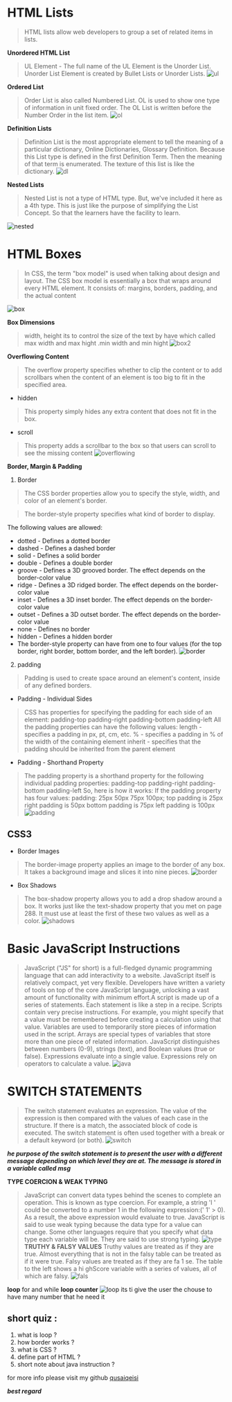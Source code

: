 # HTML Lists
> HTML lists allow web developers to group a set of related items in lists.

**Unordered HTML List**
> UL Element - The full name of the UL Element is the Unorder List. Unorder List Element is created by Bullet Lists or Unorder Lists.
![ul](https://learnhtmlandcss.com/images/1_create_web_pages/1.4_lists/1.4.08.jpg)

**Ordered List**
> Order List is also called Numbered List. OL is used to show one type of information in unit fixed order. The OL List is written before the Number Order in the list item. 
![ol](https://www.tutorialbrain.com/wp-content/uploads/2019/01/ordered-list.jpg)

**Definition Lists**
>Definition List is the most appropriate element to tell the meaning of a particular dictionary, Online Dictionaries, Glossary Definition. Because this List type is defined in the first Definition Term. Then the meaning of that term is enumerated. The texture of this list is like the dictionary.
![dl](https://i.ytimg.com/vi/ZPJ4H1H8okc/maxresdefault.jpg)

**Nested Lists**
> Nested List is not a type of HTML type. But, we've included it here as a 4th type. This is just like the purpose of simplifying the List Concept. So that the learners have the facility to learn.

![nested](https://www.wikihow.com/images/thumb/c/cc/Create-a-Nested-List-in-HTML-Step-5.jpg/v4-460px-Create-a-Nested-List-in-HTML-Step-5.jpg.webp)


# HTML Boxes
> In CSS, the term "box model" is used when talking about design and layout.
The CSS box model is essentially a box that wraps around every HTML element. It consists of: margins, borders, padding, and the actual content

![box](https://www.codingfriends.com/wp-content/uploads/2010/01/boxmodel.jpeg)

**Box Dimensions**
> width, height
its to control the size of the text by have which called max width and max hight .min width and min hight 
![box2](https://i.stack.imgur.com/ZU6S3.png)


**Overflowing Content**
> The overflow property specifies whether to clip the content or to add scrollbars when the content of an element is too big to fit in the specified area.
* hidden 
> This property simply hides any
extra content that does not fit in
the box.
* scroll
> This property adds a scrollbar to
the box so that users can scroll
to see the missing content
![overflowing](https://codebridgeplus.com/wp-content/uploads/Csslist2_overflow.png)

**Border, Margin & Padding**
1. Border
> The CSS border properties allow you to specify the style, width, and color of an element's border.

> The border-style property specifies what kind of border to display.

The following values are allowed:

* dotted - Defines a dotted border
* dashed - Defines a dashed border
* solid - Defines a solid border
* double - Defines a double border
* groove - Defines a 3D grooved  border. The effect depends on the border-color value
* ridge - Defines a 3D ridged border. The effect depends on the border-color value
* inset - Defines a 3D inset border. The effect depends on the border-color value
* outset - Defines a 3D outset border. The effect depends on the border-color value
* none - Defines no border
* hidden - Defines a hidden border
* The border-style property can have from one to four values (for the top border, right border, bottom border, and the left border).
![border](https://www.dummies.com/wp-content/uploads/412492.image1.jpg)

2. padding
>Padding is used to create space around an element's content, inside of any defined borders.
* Padding - Individual Sides
> CSS has properties for specifying the padding for each side of an element:
padding-top
padding-right
padding-bottom
padding-left
All the padding properties can have the following values:
length - specifies a padding in px, pt, cm, etc.
% - specifies a padding in % of the width of the containing element
inherit - specifies that the padding should be inherited from the parent element

* Padding - Shorthand Property
> The padding property is a shorthand property for the following individual padding properties:
padding-top
padding-right
padding-bottom
padding-left
So, here is how it works:
If the padding property has four values:
padding: 25px 50px 75px 100px;
top padding is 25px
right padding is 50px
bottom padding is 75px
left padding is 100px
![padding](https://cdn.educba.com/academy/wp-content/uploads/2020/02/CSS-Padding.jpg)

## CSS3
*  Border Images
>The border-image property
applies an image to the border of
any box. It takes a background
image and slices it into nine
pieces. 
![border](https://i.ytimg.com/vi/vEtu72rkzaU/maxresdefault.jpg)

* Box Shadows
> The box-shadow property
allows you to add a drop shadow
around a box. It works just like
the text-shadow property that
you met on page 288. It must
use at least the first of these two
values as well as a color.
![shadows](https://i.pinimg.com/originals/f3/93/7f/f3937f36e8eb20cb8ec485d0222a2340.png)


# Basic JavaScript Instructions
>JavaScript ("JS" for short) is a full-fledged dynamic programming language that can add interactivity to a website. JavaScript itself is relatively compact, yet very flexible. Developers have written a variety of tools on top of the core JavaScript language, unlocking a vast amount of functionality with minimum effort.A script is made up of a series of statements. Each
statement is like a step in a recipe.
Scripts contain very precise instructions. For example,
you might specify that a value must be remembered
before creating a calculation using that value.
Variables are used to temporarily store pieces of
information used in the script.
Arrays are special types of variables that store more
than one piece of related information.
JavaScript distinguishes between numbers (0-9),
strings (text), and Boolean values (true or false).
Expressions evaluate into a single value.
Expressions rely on operators to calculate a value.
![java](https://user-images.githubusercontent.com/35738138/51428442-a6409d00-1c29-11e9-8d6a-9bc877ddb3e5.png)

# SWITCH STATEMENTS
>The switch statement evaluates an expression. The value of the expression is then compared with the values of each case in the structure. If there is a match, the associated block of code is executed. The switch statement is often used together with a break or a default keyword (or both).
![switch](https://www.bookofnetwork.com/images/javascript-images/JS_switch-syntax_20Sep16_1827.png)

***he purpose
of the switch statement is to
present the user with a different
message depending on which
level they are at. The message is
stored in a variable called msg***

**TYPE COERCION
& WEAK TYPING**
> JavaScript can convert data
types behind the scenes to
complete an operation. This is
known as type coercion. For
example, a string 'l ' could be
converted to a number 1 in the
following expression:(' 1' > 0).
As a result, the above expression
would evaluate to true.
JavaScript is said to use weak
typing because the data type
for a value can change. Some
other languages require that you
specify what data type
each variable will be. They are
said to use strong typing. 
![type](https://xavierchow.github.io/images/js-coercion-table.png)
**TRUTHY & FALSY
VALUES**
> Truthy values are treated as if
they are true. Almost everything
that is not in the falsy table can
be treated as if it were true. 
>Falsy values are treated as if they
are fa 1 se. The table to the left
shows a hi ghScore variable with
a series of values, all of which
are falsy. 
![fals](https://miro.medium.com/max/1600/1*s-FasudN5aSYnX2rDz75AA.jpeg)
 
**loop**
for and while 
**loop counter** 
![loop](https://www.bookofnetwork.com/images/javascript-images/JS_For-loop-example_20Sep16_1241.png)
its ti give the user the chouse to have many number that he need it 




## short quiz :
1. what is loop ?
2. how border works ?
3. what is CSS ? 
4. define part of HTML ?
5. short note about java instruction ?




for more info please visit my github
[qusaiqeisi](https://github.com/qusaiqeisi)


***best regard***